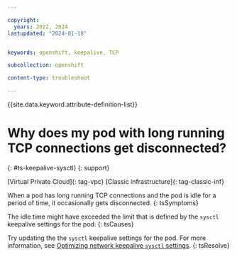 ```yaml
---

copyright: 
  years: 2022, 2024
lastupdated: "2024-01-18"


keywords: openshift, keepalive, TCP

subcollection: openshift

content-type: troubleshoot

---
```


{{site.data.keyword.attribute-definition-list}}





# Why does my pod with long running TCP connections get disconnected?
{: #ts-keepalive-sysctl}
{: support}

[Virtual Private Cloud]{: tag-vpc} [Classic infrastructure]{: tag-classic-inf}

When a pod has long running TCP connections and the pod is idle for a period of time, it occasionally gets disconnected.
{: tsSymptoms}

The idle time might have exceeded the limit that is defined by the `sysctl` keepalive settings for the pod.
{: tsCauses}

Try updating the the `sysctl` keepalive settings for the pod. For more information, see [Optimizing network keepalive `sysctl` settings](/docs/openshift?topic=openshift-kernel#keepalive-iks).
{: tsResolve}


